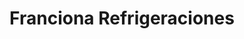 ---
title: "Franciona Refrigeraciones"
url: /posadas/franciona-refrigeraciones/
shop: Autowerkstatt
---